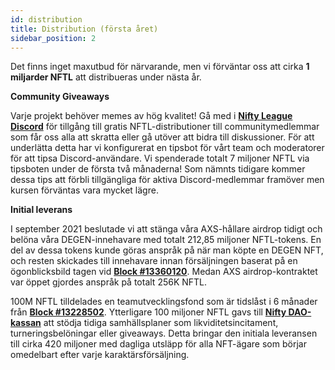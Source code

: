 ```yaml
---
id: distribution
title: Distribution (första året)
sidebar_position: 2
---
```


Det finns inget maxutbud för närvarande, men vi förväntar oss att cirka **1 miljarder NFTL** att distribueras under nästa år.

**Community Giveaways**

Varje projekt behöver memes av hög kvalitet! Gå med i **[Nifty League Discord](https://discord.gg/niftyleague)** för tillgång till gratis NFTL-distributioner till communitymedlemmar som får oss alla att skratta eller gå utöver att bidra till diskussioner. För att underlätta detta har vi konfigurerat en tipsbot för vårt team och moderatorer för att tipsa Discord-användare. Vi spenderade totalt 7 miljoner NFTL via tipsboten under de första två månaderna! Som nämnts tidigare kommer dessa tips att förbli tillgängliga för aktiva Discord-medlemmar framöver men kursen förväntas vara mycket lägre.

**Initial leverans**

I september 2021 beslutade vi att stänga våra AXS-hållare airdrop tidigt och belöna våra DEGEN-innehavare med totalt 212,85 miljoner NFTL-tokens. En del av dessa tokens kunde göras anspråk på när man köpte en DEGEN NFT, och resten skickades till innehavare innan försäljningen baserat på en ögonblicksbild tagen vid **[Block #13360120](https://etherscan.io/block/13360120)**. Medan AXS airdrop-kontraktet var öppet gjordes anspråk på totalt 256K NFTL.

100M NFTL tilldelades en teamutvecklingsfond som är tidslåst i 6 månader från **[Block #13228502](https://etherscan.io/tx/0x3649b00464903b78608f8de9308aec339ecd7446f1dc2de26a9913d2d5468ecf)**. Ytterligare 100 miljoner NFTL gavs till **[Nifty DAO-kassan](https://etherscan.io/address/0xd06ae6fb7eade890f3e295d69a6679380c9456c1)** att stödja tidiga samhällsplaner som likviditetsincitament, turneringsbelöningar eller giveaways. Detta bringar den initiala leveransen till cirka 420 miljoner med dagliga utsläpp för alla NFT-ägare som börjar omedelbart efter varje karaktärsförsäljning.
